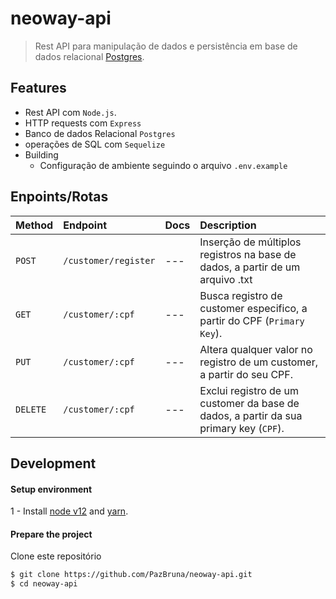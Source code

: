 # neoway-api

> Rest API para manipulação de dados e persistência em base de dados relacional [Postgres](https://www.jetbrains.com/datagrip/features/postgresql/?source=google&medium=cpc&campaign=15034928077&term=postgres&content=555250377821&gclid=CjwKCAiAu5agBhBzEiwAdiR5tMdvdcBZD5qaR-BkipQ1FRAuHWljGoMxOonLZEmCbotqGh8vK0QYhhoCF8cQAvD_BwE).

## Features
- Rest API com `Node.js`.
- HTTP requests com `Express`
- Banco de dados Relacional `Postgres`
- operações de SQL com `Sequelize`
- Building
  - Configuração de ambiente seguindo o arquivo `.env.example` 
  
## Enpoints/Rotas

| Method | Endpoint | Docs | Description |
| :------------ | :------------ | :------------| :----------- |
| `POST` | `/customer/register` | --- | Inserção de múltiplos registros na base de dados, a partir de um arquivo .txt
| `GET` | `/customer/:cpf` | --- | Busca registro de customer especifico, a partir do CPF (`Primary Key`).
| `PUT` | `/customer/:cpf` | --- | Altera qualquer valor no registro de um customer, a partir do seu CPF.
| `DELETE` | `/customer/:cpf` | --- | Exclui registro de um customer da base de dados, a partir da sua primary key (`CPF`).

## Development

#### Setup environment

1 - Install [node v12]() and [yarn]().

#### Prepare the project

Clone este repositório
```sh
$ git clone https://github.com/PazBruna/neoway-api.git
$ cd neoway-api
```


